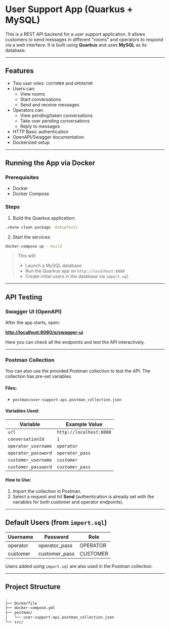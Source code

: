 # User Support App (Quarkus + MySQL)

This is a REST API backend for a user support application. It allows customers to send messages in different "rooms" and operators to respond via a web interface. It is built using **Quarkus** and uses **MySQL** as its database.

---

## Features

- Two user roles: `CUSTOMER` and `OPERATOR`
- Users can:
    - View rooms
    - Start conversations
    - Send and receive messages
- Operators can:
    - View pending/taken conversations
    - Take over pending conversations
    - Reply to messages
- HTTP Basic authentication
- OpenAPI/Swagger documentation
- Dockerized setup

---

## Running the App via Docker

### Prerequisites

- Docker
- Docker Compose

### Steps

1. Build the Quarkus application:

```bash
./mvnw clean package -DskipTests
```

2. Start the services:

```bash
docker-compose up --build
```

> This will:
> - Launch a MySQL database
> - Run the Quarkus app on `http://localhost:8080`
> - Create initial users in the database via `import.sql`

---

## API Testing

### Swagger UI (OpenAPI)

After the app starts, open:

**[http://localhost:8080/q/swagger-ui](http://localhost:8080/q/swagger-ui)**

Here you can check all the endpoints and test the API interactively.

---

### Postman Collection

You can also use the provided Postman collection to test the API. The collection has pre-set variables. 

#### Files:

- `postman/user-support-api.postman_collection.json`

#### Variables Used:

| Variable             | Example Value          |
|----------------------|------------------------|
| `url`               | `http://localhost:8080`|
| `conversationId`    | `1`                    |
| `operator_username` | `operator`             |
| `operator_password` | `operator_pass`        |
| `customer_username` | `customer`             |
| `customer_password` | `customer_pass`        |

#### How to Use:

1. Import the collection in Postman.
2. Select a request and hit **Send** (authentication is already set with the variables for both customer and operator endpoints).

---

## Default Users (from `import.sql`)

| Username  | Password       | Role     |
|-----------|----------------|----------|
| operator  | operator_pass  | OPERATOR |
| customer  | customer_pass  | CUSTOMER |

Users added using `import.sql` are also used in the Postman collection.

---

## Project Structure

```bash
.
├── Dockerfile
├── docker-compose.yml
├── postman/
│   └── user-support-api.postman_collection.json
└── src/
```